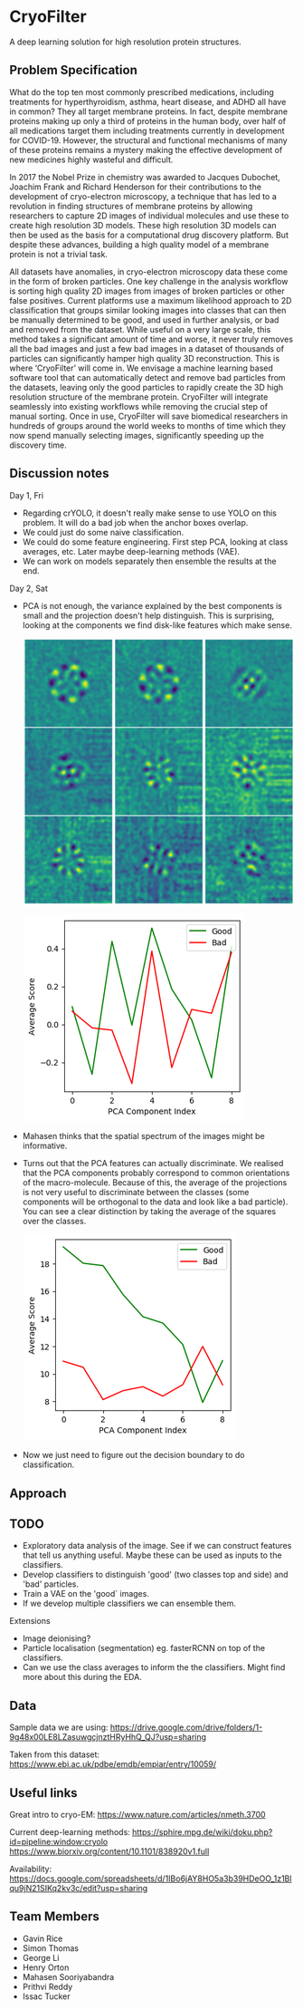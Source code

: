# CryoFilter

A deep learning solution for high resolution protein structures.

## Problem Specification

What do the top ten most commonly prescribed medications, including treatments for hyperthyroidism, asthma, heart disease, and ADHD all have in common? They all target membrane proteins. In fact, despite membrane proteins making up only a third of proteins in the human body, over half of all medications target them including treatments currently in development for COVID-19. However, the structural and functional mechanisms of many of these proteins remains a mystery making the effective development of new medicines highly wasteful and difficult.

In 2017 the Nobel Prize in chemistry was awarded to Jacques Dubochet, Joachim Frank and Richard Henderson for their contributions to the development of cryo-electron microscopy, a technique that has led to a revolution in finding structures of membrane proteins by allowing researchers to capture 2D images of individual molecules and use these to create high resolution 3D models. These high resolution 3D models can then be used as the basis for a computational drug discovery platform. But despite these advances, building a high quality model of a membrane protein is not a trivial task.

All datasets have anomalies, in cryo-electron microscopy data these come in the form of broken particles. One key challenge in the analysis workflow is sorting high quality 2D images from images of broken particles or other false positives. Current platforms use a maximum likelihood approach to 2D classification that groups similar looking images into classes that can then be manually determined to be good, and used in further analysis, or bad and removed from the dataset. While useful on a very large scale, this method takes a significant amount of time and worse, it never truly removes all the bad images and just a few bad images in a dataset of thousands of particles can significantly hamper high quality 3D reconstruction.
This is where ‘CryoFilter’ will come in. We envisage a machine learning based software tool that can automatically detect and remove bad particles from the datasets, leaving only the good particles to rapidly create the 3D high resolution structure of the membrane protein. CryoFilter will integrate seamlessly into existing workflows while removing the crucial step of manual sorting. Once in use, CryoFilter will save biomedical researchers in hundreds of groups around the world weeks to months of time which they now spend manually selecting images, significantly speeding up the discovery time.

## Discussion notes

Day 1, Fri

- Regarding crYOLO, it doesn't really make sense to use YOLO on this problem. It will do a bad job when the anchor boxes overlap.
- We could just do some naive classification.
- We could do some feature engineering. First step PCA, looking at class averages, etc. Later maybe deep-learning methods (VAE).
- We can work on models separately then ensemble the results at the end.

Day 2, Sat

- PCA is not enough, the variance explained by the best components is small and the projection doesn't help distinguish. This is surprising, looking at the components we find disk-like features which make sense.

  ![pca](https://github.com/HealthHackAu2020/CryoFilter/blob/master/figures/pca_proj.png?raw=true)

  ![pca](https://github.com/HealthHackAu2020/CryoFilter/blob/master/figures/pca_plot.png?raw=true)

- Mahasen thinks that the spatial spectrum of the images might be informative.
- Turns out that the PCA features can actually discriminate. We realised that the PCA components probably correspond to common orientations of the macro-molecule. Because of this, the average of the projections is not very useful to discriminate between the classes (some components will be orthogonal to the data and look like a bad particle). You can see a clear distinction by taking the average of the squares over the classes.

  ![pca](https://github.com/HealthHackAu2020/CryoFilter/blob/master/figures/pca_plot_squared.png?raw=true)

- Now we just need to figure out the decision boundary to do classification.

## Approach

## TODO

- Exploratory data analysis of the image. See if we can construct features that tell us anything useful. Maybe these can be used as inputs to the classifiers.
- Develop classifiers to distinguish 'good' (two classes top and side) and 'bad' particles.
- Train a VAE on the 'good` images.
- If we develop multiple classifiers we can ensemble them.

Extensions

- Image deionising?
- Particle localisation (segmentation) eg. fasterRCNN on top of the classifiers.
- Can we use the class averages to inform the the classifiers. Might find more about this during the EDA.

## Data

Sample data we are using:
https://drive.google.com/drive/folders/1-9g48x00LE8LZasuwgcjnztHRyHhQ_QJ?usp=sharing

Taken from this dataset:
https://www.ebi.ac.uk/pdbe/emdb/empiar/entry/10059/

## Useful links

Great intro to cryo-EM:
https://www.nature.com/articles/nmeth.3700

Current deep-learning methods:
https://sphire.mpg.de/wiki/doku.php?id=pipeline:window:cryolo
https://www.biorxiv.org/content/10.1101/838920v1.full

Availability:
https://docs.google.com/spreadsheets/d/1IBo6jAY8HO5a3b39HDeOO_1z1Blqu9jN21SIKq2kv3c/edit?usp=sharing

## Team Members

- Gavin Rice
- Simon Thomas
- George Li
- Henry Orton
- Mahasen Sooriyabandra
- Prithvi Reddy
- Issac Tucker
